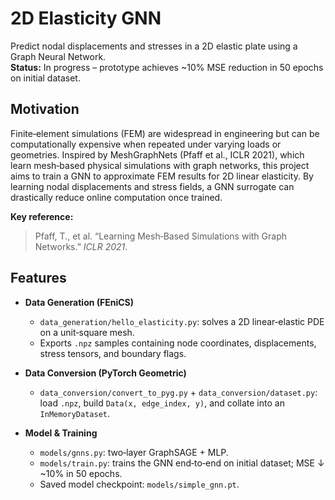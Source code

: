 # 2D Elasticity GNN

Predict nodal displacements and stresses in a 2D elastic plate using a Graph Neural Network.  
**Status:** In progress – prototype achieves ~10% MSE reduction in 50 epochs on initial dataset.

## Motivation

Finite‐element simulations (FEM) are widespread in engineering but can be computationally expensive when repeated under varying loads or geometries. Inspired by MeshGraphNets (Pfaff et al., ICLR 2021), which learn mesh‐based physical simulations with graph networks, this project aims to train a GNN to approximate FEM results for 2D linear elasticity. By learning nodal displacements and stress fields, a GNN surrogate can drastically reduce online computation once trained.

**Key reference:**  
> Pfaff, T., et al. “Learning Mesh‐Based Simulations with Graph Networks.” *ICLR 2021*.

## Features

- **Data Generation (FEniCS)**  
  - `data_generation/hello_elasticity.py`: solves a 2D linear‐elastic PDE on a unit‐square mesh.  
  - Exports `.npz` samples containing node coordinates, displacements, stress tensors, and boundary flags.

- **Data Conversion (PyTorch Geometric)**  
  - `data_conversion/convert_to_pyg.py` + `data_conversion/dataset.py`: load `.npz`, build `Data(x, edge_index, y)`, and collate into an `InMemoryDataset`.

- **Model & Training**  
  - `models/gnns.py`: two‐layer GraphSAGE + MLP.  
  - `models/train.py`: trains the GNN end‐to‐end on initial dataset; MSE ↓ ~10% in 50 epochs.  
  - Saved model checkpoint: `models/simple_gnn.pt`.

